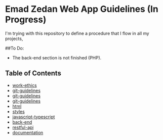 # Emad Zedan Web App Guidelines (In Progress)

I'm trying with this repository to define a procedure that I flow in all my projects, 

##To Do: 
- The back-end section is not finished (PHP).

## Table of Contents
- [work-ethics](#code-of-conduct)
- [git-guidelines](#git)
- [git-guidelines](#git-commit-best-practices)
- [git-guidelines](#git-tips)
- [html](#html)
- [styles](#css)
- [javascript-typescript](#js)
- [back-end](#php)
- [restful-api](#web-api)
- [documentation](#documentation)